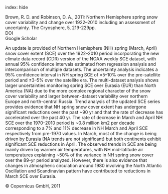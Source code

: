 index: hide

<div class="Citation">

  <div class="Citation-body">
    <div class="Citation-text">Brown, R. D. and Robinson, D. A., 2011: Northern Hemisphere spring snow cover variability and change over 1922–2010 including an assessment of uncertainty. <span class="Article-journal">The Cryosphere, </span><span class="Article-volume">5, </span>219-229pp.</div>
    <div class="Citation-links">
      <div class="CitationLink" data-href="https://doi.org/10.5194/tc-5-219-2011">
        <div class="CitationLink-icon CitationLink-Doi"></div>
        <div class="CitationLink-text">DOI</div>
      </div>
      <div class="CitationLink" data-href="https://scholar.google.com/scholar?q=10.5194/tc-5-219-2011">
        <div class="CitationLink-icon CitationLink-Scholar"></div>
        <div class="CitationLink-text">Google Scholar</div>
      </div>
    </div>
  </div>
</div>

An update is provided of Northern Hemisphere (NH) spring (March, April) snow cover extent (SCE) over the 1922–2010 period incorporating the new climate data record (CDR) version of the NOAA weekly SCE dataset, with annual 95% confidence intervals estimated from regression analysis and intercomparison of multiple datasets. The uncertainty analysis indicates a 95% confidence interval in NH spring SCE of ±5–10% over the pre-satellite period and ±3–5% over the satellite era. The multi-dataset analysis shows larger uncertainties monitoring spring SCE over Eurasia (EUR) than North America (NA) due to the more complex regional character of the snow cover variability and larger between-dataset variability over northern Europe and north-central Russia.  Trend analysis of the updated SCE series provides evidence that NH spring snow cover extent has undergone significant reductions over the past ~90 yr and that the rate of decrease has accelerated over the past 40 yr. The rate of decrease in March and April NH SCE over the 1970–2010 period is ~0.8 million km2 per decade corresponding to a 7% and 11% decrease in NH March and April SCE respectively from pre-1970 values. In March, most of the change is being driven by Eurasia (NA trends are not significant) but both continents exhibit significant SCE reductions in April.  The observed trends in SCE are being mainly driven by warmer air temperatures, with NH mid-latitude air temperatures explaining ~50% of the variance in NH spring snow cover over the 89-yr period analyzed. However, there is also evidence that changes in atmospheric circulation around 1980 involving the North Atlantic Oscillation and Scandinavian pattern have contributed to reductions in March SCE over Eurasia.

<div class="Citation-copy">
&copy; Copernicus GmbH, 2011
</div>